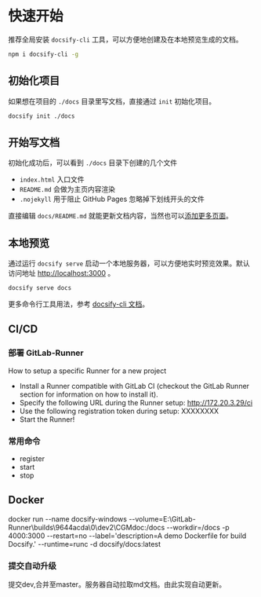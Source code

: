 # 快速开始

推荐全局安装 `docsify-cli` 工具，可以方便地创建及在本地预览生成的文档。

```bash
npm i docsify-cli -g
```

## 初始化项目

如果想在项目的 `./docs` 目录里写文档，直接通过 `init` 初始化项目。

```bash
docsify init ./docs
```

## 开始写文档

初始化成功后，可以看到 `./docs` 目录下创建的几个文件

- `index.html` 入口文件
- `README.md` 会做为主页内容渲染
- `.nojekyll` 用于阻止 GitHub Pages 忽略掉下划线开头的文件

直接编辑 `docs/README.md` 就能更新文档内容，当然也可以[添加更多页面](https://docsify.js.org/#/zh-cn/more-pages)。

## 本地预览

通过运行 `docsify serve` 启动一个本地服务器，可以方便地实时预览效果。默认访问地址 [http://localhost:3000](http://localhost:3000/) 。

```bash
docsify serve docs
```

更多命令行工具用法，参考 [docsify-cli 文档](https://github.com/docsifyjs/docsify-cli)。



## CI/CD

### 部署 GitLab-Runner

How to setup a specific Runner for a new project

- Install a Runner compatible with GitLab CI (checkout the GitLab Runner section for information on how to install it).
- Specify the following URL during the Runner setup: http://172.20.3.29/ci
- Use the following registration token during setup: XXXXXXXX
- Start the Runner!

### 常用命令

- register
- start
- stop

## Docker

docker run --name docsify-windows  --volume=E:\GitLab-Runner\builds\9644acda\0\dev2\CGMdoc:/docs --workdir=/docs -p 4000:3000 --restart=no --label='description=A demo Dockerfile for build Docsify.' --runtime=runc -d docsify/docs:latest

### 提交自动升级

提交dev,合并至master。服务器自动拉取md文档。由此实现自动更新。
